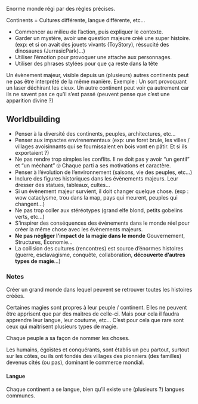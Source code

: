 Enorme monde régi par des règles précises.

Continents = Cultures différente, langue différente, etc…

- Commencer au milieu de l’action, puis expliquer le contexte.
- Garder un mystère, avoir une question majeure créé une super histoire. (exp: et si on avait des jouets vivants (ToyStory), réssucité des dinosaures (JurrasicPark)…)
- Utiliser l’émotion pour provoquer une attache aux personnages.
- Utiliser des phrases stylées pour que ça reste dans la tête

Un évènement majeur, visible depuis un (plusieurs) autres continents peut ne pas être interprété de la même manière. Exemple : Un sort provoquant un laser déchirant les cieux. Un autre continent peut voir ça autrement car ils ne savent pas ce qu’il s’est passé (peuvent pense que c’est une apparition divine ?)

## Worldbuilding

- Penser à la diversité des continents, peuples, architectures, etc…
- Penser aux impactes envirenementaux (exp: une foret brule, les villes / villages avoisinnants qui se fournissaient en bois vont en pâtir. Et si ils exportaient ?)
- Ne pas rendre trop simples les conflits. Il ne doit pas y avoir “un gentil” et “un méchant” 🙄 Chaque parti a ses motivations et caractère.
- Penser à l’évolution de l’environnement (saisons, vie des peuples, etc…)
- Inclure des figures historiques dans les évènements majeurs. Leur dresser des statues, tableaux, cultes…
- Si un évènement majeur survient, il doit changer quelque chose. (exp : wow cataclysme, trou dans la map, pays qui meurent, peuples qui changent…)
- Ne pas trop coller aux stéréotypes (grand elfe blond, petits gobelins verts, etc…)
- S’inspirer des conséquences des évènements dans le monde réel pour créer la même chose avec les évènements majeurs.
- **Ne pas négliger l’impact de la magie dans le monde** Gouvernement, Structures, Économie…
- La collision des cultures (rencontres) est source d’énormes histoires (guerre, esclavagisme, conquête, collaboration, **découverte d’autres types de magie**…)

### Notes
Créer un grand monde dans lequel peuvent se retrouver toutes les histoires créées.

Certaines magies sont propres à leur peuple / continent. Elles ne peuvent être apprisent que par des maitres de celle-ci. Mais pour cela il faudra apprendre leur langue, leur coutume, etc… C’est pour cela que rare sont ceux qui maitrisent plusieurs types de magie.

Chaque peuple a sa façon de nommer les choses.

Les humains, égoïstes et conquérants, sont établis un peu partout, surtout sur les côtes, ou ils ont fondés des villages des pionniers (des familles) devenus cités (ou pas), dominant le commerce mondial.

#### Langue
Chaque continent a se langue, bien qu’il existe une (plusieurs ?) langues communes.